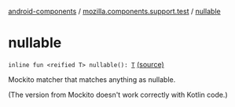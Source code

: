 [android-components](../index.md) / [mozilla.components.support.test](index.md) / [nullable](./nullable.md)

# nullable

`inline fun <reified T> nullable(): `[`T`](nullable.md#T) [(source)](https://github.com/mozilla-mobile/android-components/blob/master/components/support/test/src/main/java/mozilla/components/support/test/Matchers.kt#L54)

Mockito matcher that matches anything as nullable.

(The version from Mockito doesn't work correctly with Kotlin code.)

